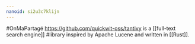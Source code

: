 ```yaml
---
nanoid: si2u3c7klijn
---
```

#OnMaPartagé https://github.com/quickwit-oss/tantivy is a [[full-text search engine]] #library inspired by Apache Lucene and written in [[Rust]].
